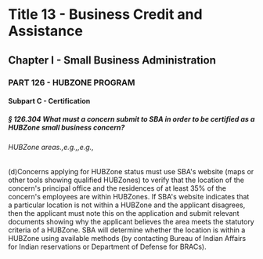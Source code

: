 
# Title 13 - Business Credit and Assistance
## Chapter I - Small Business Administration
### PART 126 - HUBZONE PROGRAM
#### Subpart C - Certification
##### § 126.304 What must a concern submit to SBA in order to be certified as a HUBZone small business concern?
###### HUBZone areas.,e.g.,,e.g.,

(d)Concerns applying for HUBZone status must use SBA's website (maps or other tools showing qualified HUBZones) to verify that the location of the concern's principal office and the residences of at least 35% of the concern's employees are within HUBZones. If SBA's website indicates that a particular location is not within a HUBZone and the applicant disagrees, then the applicant must note this on the application and submit relevant documents showing why the applicant believes the area meets the statutory criteria of a HUBZone. SBA will determine whether the location is within a HUBZone using available methods (by contacting Bureau of Indian Affairs for Indian reservations or Department of Defense for BRACs).
